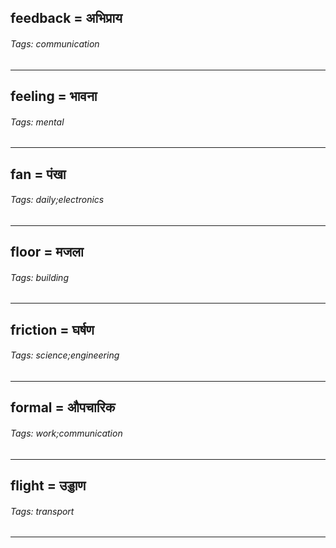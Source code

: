 ## feedback = अभिप्राय

###### Tags: communication

---
## feeling = भावना

###### Tags: mental

---
## fan = पंखा

###### Tags: daily;electronics

---
## floor = मजला

###### Tags: building

---
## friction = घर्षण

###### Tags: science;engineering

---
## formal = औपचारिक

###### Tags: work;communication

---
## flight = उड्डाण

###### Tags: transport

---
